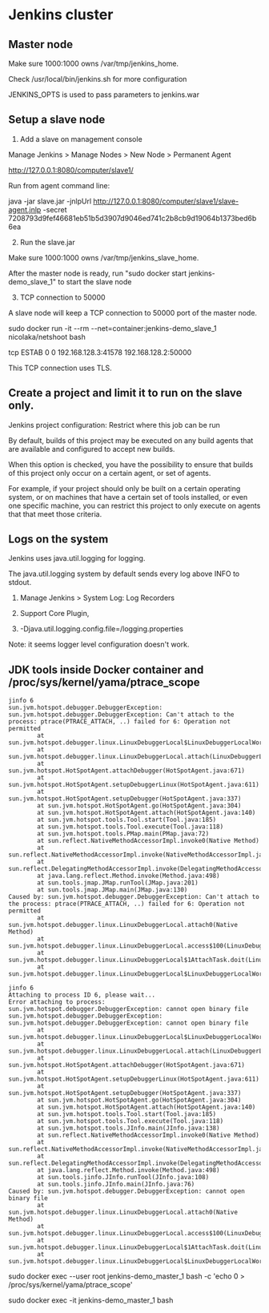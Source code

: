 # Jenkins cluster

## Master node

Make sure 1000:1000 owns /var/tmp/jenkins_home.


Check /usr/local/bin/jenkins.sh for more configuration

JENKINS_OPTS is used to pass parameters to jenkins.war

## Setup a slave node

1) Add a slave on management console

Manage Jenkins > Manage Nodes > New Node > Permanent Agent

http://127.0.0.1:8080/computer/slave1/

Run from agent command line:

java -jar slave.jar -jnlpUrl http://127.0.0.1:8080/computer/slave1/slave-agent.jnlp -secret 7208793d9fef46681eb51b5d3907d9046ed741c2b8cb9d19064b1373bed6b6ea

2) Run the slave.jar

Make sure 1000:1000 owns /var/tmp/jenkins_slave_home.

After the master node is ready, run "sudo docker start jenkins-demo_slave_1" to start the slave node

3) TCP connection to 50000

A slave node will keep a TCP connection to 50000 port of the master node.

sudo docker run -it --rm --net=container:jenkins-demo_slave_1 nicolaka/netshoot bash

tcp                      ESTAB                     0                          0                                              192.168.128.3:41578                                          192.168.128.2:50000

This TCP connection uses TLS.

## Create a project and limit it to run on the slave only.

Jenkins project configuration: Restrict where this job can be run

By default, builds of this project may be executed on any build agents that are available and configured to accept new builds.

When this option is checked, you have the possibility to ensure that builds of this project only occur on a certain agent, or set of agents.

For example, if your project should only be built on a certain operating system, or on machines that have a certain set of tools installed, or even one specific machine, you can restrict this project to only execute on agents that that meet those criteria.

## Logs on the system

Jenkins uses java.util.logging for logging.

The java.util.logging system by default sends every log above INFO to stdout.

1) Manage Jenkins > System Log: Log Recorders

2) Support Core Plugin,

3) -Djava.util.logging.config.file=<pathTo>/logging.properties

Note: it seems logger level configuration doesn't work.


## JDK tools inside Docker container and /proc/sys/kernel/yama/ptrace_scope

```
jinfo 6
sun.jvm.hotspot.debugger.DebuggerException: sun.jvm.hotspot.debugger.DebuggerException: Can't attach to the process: ptrace(PTRACE_ATTACH, ..) failed for 6: Operation not permitted
        at sun.jvm.hotspot.debugger.linux.LinuxDebuggerLocal$LinuxDebuggerLocalWorkerThread.execute(LinuxDebuggerLocal.java:163)
        at sun.jvm.hotspot.debugger.linux.LinuxDebuggerLocal.attach(LinuxDebuggerLocal.java:278)
        at sun.jvm.hotspot.HotSpotAgent.attachDebugger(HotSpotAgent.java:671)
        at sun.jvm.hotspot.HotSpotAgent.setupDebuggerLinux(HotSpotAgent.java:611)
        at sun.jvm.hotspot.HotSpotAgent.setupDebugger(HotSpotAgent.java:337)
        at sun.jvm.hotspot.HotSpotAgent.go(HotSpotAgent.java:304)
        at sun.jvm.hotspot.HotSpotAgent.attach(HotSpotAgent.java:140)
        at sun.jvm.hotspot.tools.Tool.start(Tool.java:185)
        at sun.jvm.hotspot.tools.Tool.execute(Tool.java:118)
        at sun.jvm.hotspot.tools.PMap.main(PMap.java:72)
        at sun.reflect.NativeMethodAccessorImpl.invoke0(Native Method)
        at sun.reflect.NativeMethodAccessorImpl.invoke(NativeMethodAccessorImpl.java:62)
        at sun.reflect.DelegatingMethodAccessorImpl.invoke(DelegatingMethodAccessorImpl.java:43)
        at java.lang.reflect.Method.invoke(Method.java:498)
        at sun.tools.jmap.JMap.runTool(JMap.java:201)
        at sun.tools.jmap.JMap.main(JMap.java:130)
Caused by: sun.jvm.hotspot.debugger.DebuggerException: Can't attach to the process: ptrace(PTRACE_ATTACH, ..) failed for 6: Operation not permitted
        at sun.jvm.hotspot.debugger.linux.LinuxDebuggerLocal.attach0(Native Method)
        at sun.jvm.hotspot.debugger.linux.LinuxDebuggerLocal.access$100(LinuxDebuggerLocal.java:62)
        at sun.jvm.hotspot.debugger.linux.LinuxDebuggerLocal$1AttachTask.doit(LinuxDebuggerLocal.java:269)
        at sun.jvm.hotspot.debugger.linux.LinuxDebuggerLocal$LinuxDebuggerLocalWorkerThread.run(LinuxDebuggerLocal.java:138)
```

```
jinfo 6
Attaching to process ID 6, please wait...
Error attaching to process: sun.jvm.hotspot.debugger.DebuggerException: cannot open binary file
sun.jvm.hotspot.debugger.DebuggerException: sun.jvm.hotspot.debugger.DebuggerException: cannot open binary file
        at sun.jvm.hotspot.debugger.linux.LinuxDebuggerLocal$LinuxDebuggerLocalWorkerThread.execute(LinuxDebuggerLocal.java:163)
        at sun.jvm.hotspot.debugger.linux.LinuxDebuggerLocal.attach(LinuxDebuggerLocal.java:278)
        at sun.jvm.hotspot.HotSpotAgent.attachDebugger(HotSpotAgent.java:671)
        at sun.jvm.hotspot.HotSpotAgent.setupDebuggerLinux(HotSpotAgent.java:611)
        at sun.jvm.hotspot.HotSpotAgent.setupDebugger(HotSpotAgent.java:337)
        at sun.jvm.hotspot.HotSpotAgent.go(HotSpotAgent.java:304)
        at sun.jvm.hotspot.HotSpotAgent.attach(HotSpotAgent.java:140)
        at sun.jvm.hotspot.tools.Tool.start(Tool.java:185)
        at sun.jvm.hotspot.tools.Tool.execute(Tool.java:118)
        at sun.jvm.hotspot.tools.JInfo.main(JInfo.java:138)
        at sun.reflect.NativeMethodAccessorImpl.invoke0(Native Method)
        at sun.reflect.NativeMethodAccessorImpl.invoke(NativeMethodAccessorImpl.java:62)
        at sun.reflect.DelegatingMethodAccessorImpl.invoke(DelegatingMethodAccessorImpl.java:43)
        at java.lang.reflect.Method.invoke(Method.java:498)
        at sun.tools.jinfo.JInfo.runTool(JInfo.java:108)
        at sun.tools.jinfo.JInfo.main(JInfo.java:76)
Caused by: sun.jvm.hotspot.debugger.DebuggerException: cannot open binary file
        at sun.jvm.hotspot.debugger.linux.LinuxDebuggerLocal.attach0(Native Method)
        at sun.jvm.hotspot.debugger.linux.LinuxDebuggerLocal.access$100(LinuxDebuggerLocal.java:62)
        at sun.jvm.hotspot.debugger.linux.LinuxDebuggerLocal$1AttachTask.doit(LinuxDebuggerLocal.java:269)
        at sun.jvm.hotspot.debugger.linux.LinuxDebuggerLocal$LinuxDebuggerLocalWorkerThread.run(LinuxDebuggerLocal.java:138)
```

sudo docker exec --user root jenkins-demo_master_1 bash -c 'echo 0 > /proc/sys/kernel/yama/ptrace_scope'

sudo docker exec -it jenkins-demo_master_1 bash
